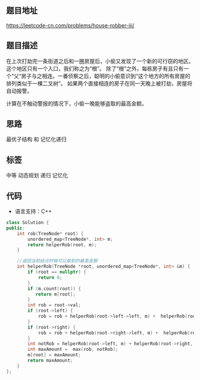 ## 题目地址
https://leetcode-cn.com/problems/house-robber-iii/

## 题目描述
在上次打劫完一条街道之后和一圈房屋后，小偷又发现了一个新的可行窃的地区。这个地区只有一个入口，我们称之为“根”。 除了“根”之外，每栋房子有且只有一个“父“房子与之相连。一番侦察之后，聪明的小偷意识到“这个地方的所有房屋的排列类似于一棵二叉树”。 如果两个直接相连的房子在同一天晚上被打劫，房屋将自动报警。

计算在不触动警报的情况下，小偷一晚能够盗取的最高金额。


## 思路

最优子结构 和 记忆化递归

## 标签

中等 动态规划 递归 记忆化


## 代码
* 语言支持：C++


```c++
class Solution {
public:
    int rob(TreeNode* root) {
        unordered_map<TreeNode*, int> m;
        return helperRob(root, m);
    }

    //返回当前结点时候可以偷到的最高金额
    int helperRob(TreeNode *root, unordered_map<TreeNode*, int> &m) {
        if (root == nullptr) {
            return 0;
        }
        if (m.count(root)) {
           return m[root];
        } 
        int rob = root->val;
        if (root->left) {
            rob = rob + helperRob(root->left->left, m) +  helperRob(root->left->right, m);
        } 
        if (root->right) {
            rob = rob + helperRob(root->right->left, m) +  helperRob(root->right->right, m);
        }
        int notRob = helperRob(root->left, m) + helperRob(root->right, m);
        int maxAmount =  max(rob, notRob);
        m[root] = maxAmount;
        return maxAmount;
    }
};
```